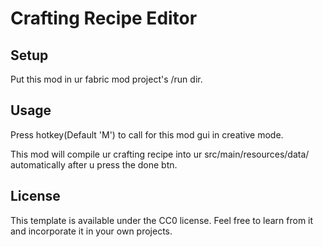 # Crafting Recipe Editor

## Setup

Put this mod in ur fabric mod project's /run dir.

## Usage

Press hotkey(Default 'M') to call for this mod gui in creative mode.

This mod will compile ur crafting recipe into ur src/main/resources/data/ automatically after u press the done btn.

## License

This template is available under the CC0 license. Feel free to learn from it and incorporate it in your own projects.
